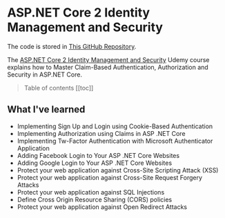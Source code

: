 # ASP.NET Core 2 Identity Management and Security

The code is stored in [This GitHub Repository](https://github.com/peelmicro/net-core-2-authentication).

The [ASP.NET Core 2 Identity Management and Security](https://www.udemy.com/aspnet-core-2-security-and-identity-management-with-c/) Udemy course explains how to Master Claim-Based Authentication, Authorization and Security in ASP.NET Core.

> Table of contents
[[toc]]

## What I've learned
- Implementing Sign Up and Login using Cookie-Based Authentication
- Implementing Authorization using Claims in ASP .NET Core
- Implementing Tw-Factor Authentication with Microsoft Authenticator Application
- Adding Facebook Login to Your ASP .NET Core Websites
- Adding Google Login to Your ASP .NET Core Websites
- Protect your web application against Cross-Site Scripting Attack (XSS)
- Protect your web application against Cross-Site Request Forgery Attacks
- Protect your web application against SQL Injections
- Define Cross Origin Resource Sharing (CORS) policies
- Protect your web application against Open Redirect Attacks
